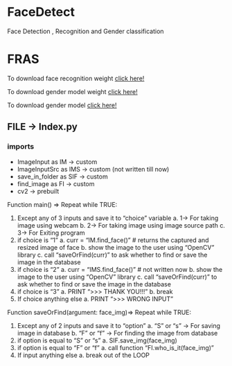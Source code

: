 # FaceDetect
Face Detection , Recognition and Gender classification
<h1>FRAS</h1>

To download face recognition weight <a href= "https://drive.google.com/file/d/1CPSeum3HpopfomUEK1gybeuIVoeJT_Eo/view">click here!</a>

To download gender model weight <a href = "https://drive.google.com/file/d/1SXpA6Tu9rWeZJAxkP-GOIDOBs9oynSUi/view?usp=sharing">click here!</a><br>

To download gender model <a href = "https://drive.google.com/file/d/1rmudQY5vgUGjTk4s0LcUyLjX_OktFB_a/view?usp=sharing">click here!</a>

## FILE -> Index.py

### imports
* ImageInput as IM -> custom
* ImageInputSrc as IMS -> custom (not written till now)
* save_in_folder as SIF -> custom
* find_image as FI -> custom
* cv2 -> prebuilt

Function main() =>
Repeat while TRUE:
1.	Except any of 3 inputs and save it to “choice” variable
  a.	1-> For taking image using webcam
  b.	2-> For taking image using image source path
  c.	3-> For Exiting program
2.	if choice is “1”
  a.	curr = “IM.find_face()” # returns the captured and resized image of face
  b.	show the image to the user using “OpenCV” library
  c.	call “saveOrFind(curr)” to ask whether to find or save the image in the database
3.	if choice is “2”
  a.	curr = “IMS.find_face()” # not written now
  b.	show the image to the user using “OpenCV” library
  c.	call “saveOrFind(curr)” to ask whether to find or save the image in the database
4.	if choice is “3”
  a.	PRINT “>>> THANK YOU!!!”
  b.	break
5.	If choice anything else
  a.	PRINT “>>> WRONG INPUT”

Function saveOrFind(argument: face_img)=>
Repeat while TRUE:
1.	Except any of 2 inputs and save it to “option”
  a.	“S” or “s” -> For saving image in database
  b.	“F” or “f” -> For finding the image from database
2.	if option is equal to “S” or “s”
  a.	SIF.save_img(face_img)
3.	if option is equal to “F” or “f”
  a.	call function “FI.who_is_it(face_img)”
4.	If input anything else
  a.	break out of the LOOP

